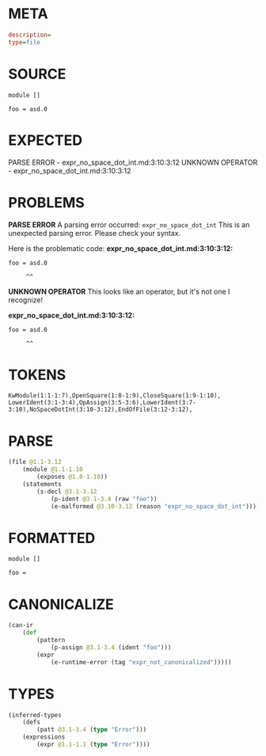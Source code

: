 # META
~~~ini
description=
type=file
~~~
# SOURCE
~~~roc
module []

foo = asd.0
~~~
# EXPECTED
PARSE ERROR - expr_no_space_dot_int.md:3:10:3:12
UNKNOWN OPERATOR - expr_no_space_dot_int.md:3:10:3:12
# PROBLEMS
**PARSE ERROR**
A parsing error occurred: `expr_no_space_dot_int`
This is an unexpected parsing error. Please check your syntax.

Here is the problematic code:
**expr_no_space_dot_int.md:3:10:3:12:**
```roc
foo = asd.0
```
         ^^


**UNKNOWN OPERATOR**
This looks like an operator, but it's not one I recognize!

**expr_no_space_dot_int.md:3:10:3:12:**
```roc
foo = asd.0
```
         ^^


# TOKENS
~~~zig
KwModule(1:1-1:7),OpenSquare(1:8-1:9),CloseSquare(1:9-1:10),
LowerIdent(3:1-3:4),OpAssign(3:5-3:6),LowerIdent(3:7-3:10),NoSpaceDotInt(3:10-3:12),EndOfFile(3:12-3:12),
~~~
# PARSE
~~~clojure
(file @1.1-3.12
	(module @1.1-1.10
		(exposes @1.8-1.10))
	(statements
		(s-decl @3.1-3.12
			(p-ident @3.1-3.4 (raw "foo"))
			(e-malformed @3.10-3.12 (reason "expr_no_space_dot_int")))))
~~~
# FORMATTED
~~~roc
module []

foo = 
~~~
# CANONICALIZE
~~~clojure
(can-ir
	(def
		(pattern
			(p-assign @3.1-3.4 (ident "foo")))
		(expr
			(e-runtime-error (tag "expr_not_canonicalized")))))
~~~
# TYPES
~~~clojure
(inferred-types
	(defs
		(patt @3.1-3.4 (type "Error")))
	(expressions
		(expr @1.1-1.1 (type "Error"))))
~~~
